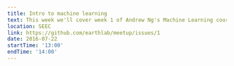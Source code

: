 ```yaml
---
title: Intro to machine learning
text: This week we'll cover week 1 of Andrew Ng's Machine Learning course on Coursera (linear regression and linear algebra review). We'll also get everyone set up with our GitHub interface.
location: SEEC
link: https://github.com/earthlab/meetup/issues/1
date: 2016-07-22
startTime: '13:00'
endTime: '14:00'
---
```

